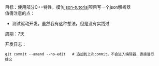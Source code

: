 目标：使用部分C++特性，模仿[json-tutorial](https://github.com/miloyip/json-tutorial)项目写一个json解析器  
值得注意的点：
- 测试驱动开发。虽然我有这种想法，但是没有实践过

周期：7天

开发日志：

`git commit --amend --no-edit   # 追加到上次commit。不会进入编辑器，直接进行提交`